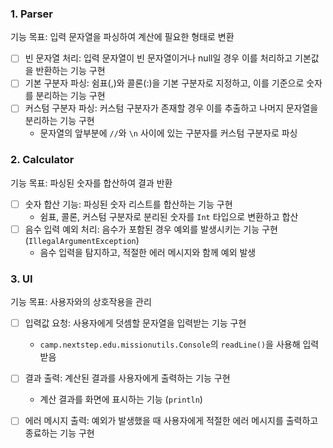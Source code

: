 ### 1. Parser
기능 목표: 입력 문자열을 파싱하여 계산에 필요한 형태로 변환

- [ ] 빈 문자열 처리: 입력 문자열이 빈 문자열이거나 null일 경우 이를 처리하고 기본값을 반환하는 기능 구현
- [ ] 기본 구분자 파싱: 쉼표(,)와 콜론(:)을 기본 구분자로 지정하고, 이를 기준으로 숫자를 분리하는 기능 구현
- [ ] 커스텀 구분자 파싱: 커스텀 구분자가 존재할 경우 이를 추출하고 나머지 문자열을 분리하는 기능 구현
  - 문자열의 앞부분에 `//`와 `\n` 사이에 있는 구분자를 커스텀 구분자로 파싱

### 2. Calculator
기능 목표: 파싱된 숫자를 합산하여 결과 반환

- [ ] 숫자 합산 기능: 파싱된 숫자 리스트를 합산하는 기능 구현
  - 쉼표, 콜론, 커스텀 구분자로 분리된 숫자를 `Int` 타입으로 변환하고 합산
- [ ] 음수 입력 예외 처리: 음수가 포함된 경우 예외를 발생시키는 기능 구현 (`IllegalArgumentException`)
  - 음수 입력을 탐지하고, 적절한 에러 메시지와 함께 예외 발생

### 3. UI
기능 목표: 사용자와의 상호작용을 관리

- [ ] 입력값 요청: 사용자에게 덧셈할 문자열을 입력받는 기능 구현
  - `camp.nextstep.edu.missionutils.Console`의 `readLine()`을 사용해 입력받음
- [ ] 결과 출력: 계산된 결과를 사용자에게 출력하는 기능 구현
  - 계산 결과를 화면에 표시하는 기능 (`println`)
- [ ] 에러 메시지 출력: 예외가 발생했을 때 사용자에게 적절한 에러 메시지를 출력하고 종료하는 기능 구현

